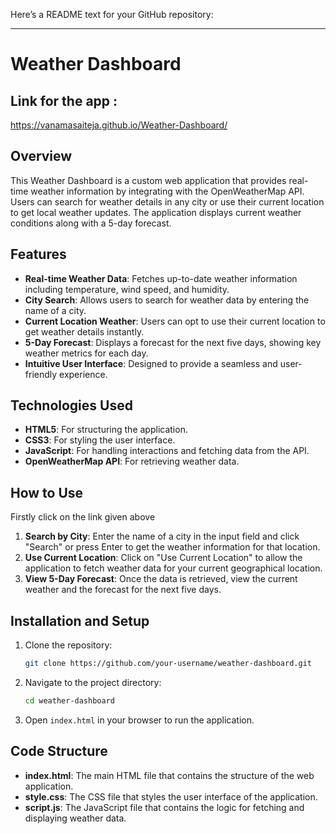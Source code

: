 Here’s a README text for your GitHub repository:

---

# Weather Dashboard

## Link for the app :

 https://vanamasaiteja.github.io/Weather-Dashboard/

 
## Overview
This Weather Dashboard is a custom web application that provides real-time weather information by integrating with the OpenWeatherMap API. Users can search for weather details in any city or use their current location to get local weather updates. The application displays current weather conditions along with a 5-day forecast.

## Features
- **Real-time Weather Data**: Fetches up-to-date weather information including temperature, wind speed, and humidity.
- **City Search**: Allows users to search for weather data by entering the name of a city.
- **Current Location Weather**: Users can opt to use their current location to get weather details instantly.
- **5-Day Forecast**: Displays a forecast for the next five days, showing key weather metrics for each day.
- **Intuitive User Interface**: Designed to provide a seamless and user-friendly experience.

## Technologies Used
- **HTML5**: For structuring the application.
- **CSS3**: For styling the user interface.
- **JavaScript**: For handling interactions and fetching data from the API.
- **OpenWeatherMap API**: For retrieving weather data.

## How to Use
Firstly click on the link given above
1. **Search by City**: Enter the name of a city in the input field and click "Search" or press Enter to get the weather information for that location.
2. **Use Current Location**: Click on "Use Current Location" to allow the application to fetch weather data for your current geographical location.
3. **View 5-Day Forecast**: Once the data is retrieved, view the current weather and the forecast for the next five days.

## Installation and Setup
1. Clone the repository:
   ```bash
   git clone https://github.com/your-username/weather-dashboard.git
   ```
2. Navigate to the project directory:
   ```bash
   cd weather-dashboard
   ```
3. Open `index.html` in your browser to run the application.

## Code Structure
- **index.html**: The main HTML file that contains the structure of the web application.
- **style.css**: The CSS file that styles the user interface of the application.
- **script.js**: The JavaScript file that contains the logic for fetching and displaying weather data.


